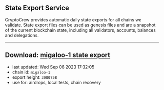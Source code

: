 ## State Export Service
CryptoCrew provides automatic daily state exports for all chains we validate. State export files can be used as genesis files and are a snapshot of the current blockchain state, including all validators, accounts, balances and delegations.

---
**Download: [migaloo-1 state export](https://dl.ccvalidators.com/SERVICE/migaloo/migaloo-1_export_3080758.json)**
---

- last updated: Wed Sep 06 2023 17:32:05
- chain id: `migaloo-1`
- export height: `3080758`
- use for: airdrops, local tests, chain recovery
